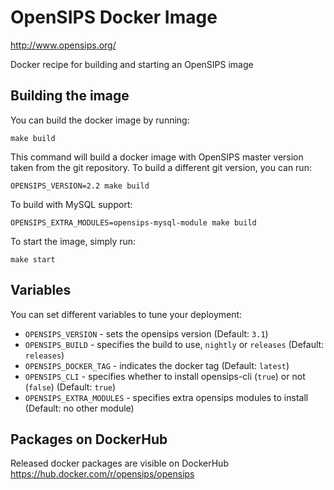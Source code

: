 # OpenSIPS Docker Image
http://www.opensips.org/

Docker recipe for building and starting an OpenSIPS image

## Building the image
You can build the docker image by running:
```
make build
```

This command will build a docker image with OpenSIPS master version taken from
the git repository. To build a different git version, you can run:
```
OPENSIPS_VERSION=2.2 make build
```

To build with MySQL support:
```
OPENSIPS_EXTRA_MODULES=opensips-mysql-module make build
```

To start the image, simply run:
```
make start
```

## Variables
You can set different variables to tune your deployment:
 * `OPENSIPS_VERSION` - sets the opensips version (Default: `3.1`)
 * `OPENSIPS_BUILD` - specifies the build to use, `nightly` or `releases` (Default: `releases`)
 * `OPENSIPS_DOCKER_TAG` - indicates the docker tag (Default: `latest`)
 * `OPENSIPS_CLI` - specifies whether to install opensips-cli (`true`) or not (`false`) (Default: `true`)
 * `OPENSIPS_EXTRA_MODULES` - specifies extra opensips modules to install (Default: no other module)

## Packages on DockerHub

Released docker packages are visible on DockerHub
https://hub.docker.com/r/opensips/opensips
